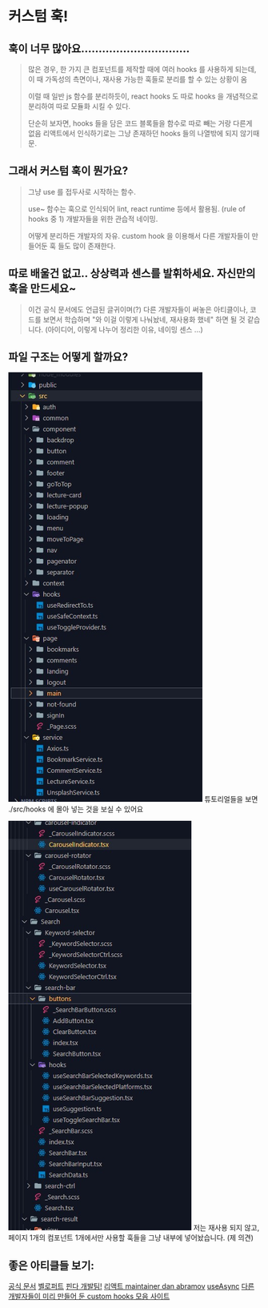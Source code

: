# 커스텀 훅!

## 훅이 너무 많아요...............................
> 많은 경우, 한 가지 큰 컴포넌트를 제작할 때에 여러 hooks 를 사용하게 되는데, 이 때 가독성의 측면이나, 재사용 가능한 훅들로 분리를 할 수 있는 상황이 옴
> 
> 이럴 때 일반 js 함수를 분리하듯이, react hooks 도 따로 hooks 을 개념적으로 분리하여 따로 모듈화 시킬 수 있다.
> 
> 단순히 보자면, hooks 들을 담은 코드 블록들을 함수로 따로 빼는 거랑 다른게 없음
> 리액트에서 인식하기로는 그냥 존재하던 hooks 들의 나열밖에 되지 않기때문.

## 그래서 커스텀 훅이 뭔가요?
> 그냥 use 를 접두사로 시작하는 함수.
> 
> use~ 함수는 훅으로 인식되어 lint, react runtime 등에서 활용됨. (rule of hooks 중 1)
> 개발자들을 위한 관습적 네이밍.
>
> 어떻게 분리하든 개발자의 자유. custom hook 을 이용해서 다른 개발자들이 만들어둔 훅 들도 많이 존재한다.

## 따로 배울건 없고.. 상상력과 센스를 발휘하세요. 자신만의 훅을 만드세요~
> 이건 공식 문서에도 언급된 글귀이며(?)
> 다른 개발자들이 써놓은 아티클이나, 코드를 보면서 학습하며 "와 이걸 이렇게 나눠놨네, 재사용화 했네" 하면 될 것 같습니다.
> (아이디어, 이렇게 나누어 정리한 이유, 네이밍 센스 ...)

## 파일 구조는 어떻게 할까요?
![정석(?)][file-struct-1]
튜토리얼들을 보면 ./src/hooks 에 몰아 넣는 것을 보실 수 있어요

![걍 예시][file-struct-2]
저는 재사용 되지 않고, 페이지 1개의 컴포넌트 1개에서만 사용할 훅들을 그냥 내부에 넣어놨습니다. (제 의견)


## 좋은 아티클들 보기:
[공식 문서][official-doc]
[벨로퍼트][vlpt]
[핀다 개발팀!][Finda-usage-custom-hooks]
[리액트 maintainer dan abramov][why-isnt-x-a-hook]
[useAsync][react-async]
[다른 개발자들이 미리 만들어 둔 custom hooks 모음 사이트][useHooks.com]

[file-struct-1]: ./resources/images/custom-hooks-file-structure-1.jpg
[file-struct-2]: ./resources/images/custom-hooks-file-structure-2.jpg

[official-doc]: https://reactjs.org/docs/hooks-custom.html#extracting-a-custom-hook
[vlpt]: https://react.vlpt.us/basic/21-custom-hook.html
[react-async]: https://www.npmjs.com/package/react-async
[Finda-usage-custom-hooks]: https://medium.com/finda-tech/%ED%95%80%EB%8B%A4%EC%97%90%EC%84%9C-%EC%93%B0%EB%8A%94-react-custom-hooks-1a732ce949a5
[why-isnt-x-a-hook]: https://overreacted.io/ko/why-isnt-x-a-hook/
[useHooks.com]: https://usehooks.com/
